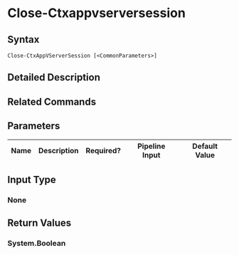 ﻿
# Close-Ctxappvserversession

## Syntax
```
Close-CtxAppVServerSession [<CommonParameters>]
```
## Detailed Description

## Related Commands

## Parameters
| Name   | Description | Required? | Pipeline Input | Default Value |
| --- | --- | --- | --- | --- |

## Input Type

### None

## Return Values

### System.Boolean

